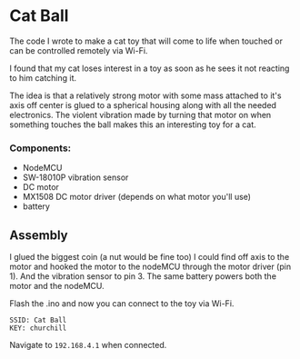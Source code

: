 # Cat Ball

The code I wrote to make a cat toy that will come to life when touched or 
can be controlled remotely via Wi-Fi.

I found that my cat loses interest in a toy as soon as he sees it not 
reacting to him catching it.

The idea is that a relatively strong motor with some mass attached to it's 
axis off center is glued to a spherical housing along with all the needed 
electronics. The violent vibration made by turning that motor on when 
something touches the ball makes this an interesting toy for a cat.


### Components:
- NodeMCU
- SW-18010P vibration sensor
- DC motor
- MX1508 DC motor driver (depends on what motor you'll use)
- battery

## Assembly
I glued the biggest coin (a nut would be fine too) I could find off axis to 
the motor and hooked the motor to the nodeMCU through the motor driver (pin 1).
And the vibration sensor to pin 3. The same battery powers both the motor and 
the nodeMCU.

Flash the .ino and now you can connect to the toy via Wi-Fi.

```
SSID: Cat Ball
KEY: churchill
```
Navigate to `192.168.4.1` when connected.
